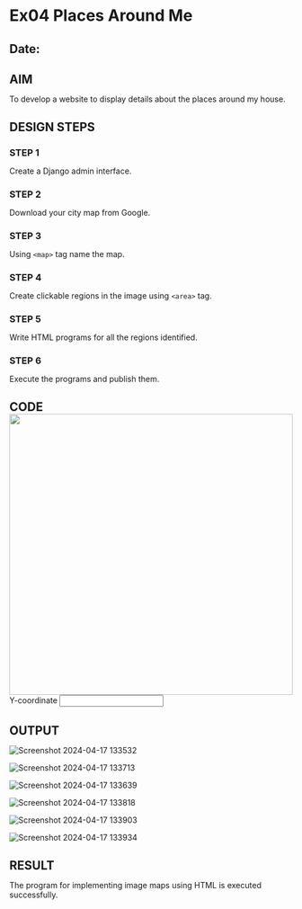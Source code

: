# Ex04 Places Around Me
## Date: 

## AIM
To develop a website to display details about the places around my house.

## DESIGN STEPS

### STEP 1
Create a Django admin interface.

### STEP 2
Download your city map from Google.

### STEP 3
Using ```<map>``` tag name the map.

### STEP 4
Create clickable regions in the image using ```<area>``` tag.

### STEP 5
Write HTML programs for all the regions identified.

### STEP 6
Execute the programs and publish them.

## CODE

 <!DOCTYPE html>
 <html lang="en">
 <head>
    <meta charset="UTF-8">
    <meta name="viewport" content="width=device-width, initial-scale=1.0">
    <title>ImageMap</title>
 </head>
 <style>
    *{margin: 0;}
 </style>
 <script>
    function coordinate(event)
    {
        let x = event.clientX;
        let y = event.clientY;
        document.getElementById("text1").value=x;
        document.getElementById("text2").value=y;
    }
 </script>
 <body>
    <IMG src="Map.png" width="100%" height="500" usemap="#MapNew" onmousemove="coordin
        <MAP name="MapNew">
           <AREA shape="RECT" coords="643,196,631,147" href="https://www.saveetha.ac.i
           <AREA shape="RECT" coords="556,253,552,209" href="https://kingsedu.ac.in/" 
           <AREA shape="RECT" coords="903,118,918,150" href="https://srmeaswari.ac.in/
           <AREA shape="RECT" coords="960,380,947,330" href="https://sairam.edu.in/" t
           <AREA shape="RECT" coords="1032,162,1030,112" href="https://msec.edu.in/" t
           <AREA shape="RECT" coords="595,304,600,267" href="https://www.citchennai.ed
        </MAP>
        <br>
        X-coordinate
            <input type="text" id="text1">
        Y-coordinate 
            <input type="text" id="text2">
 </body>
 </html>

## OUTPUT

 ![Screenshot 2024-04-17 133532](https://github.com/thirisha-0610/NearMe/assets/149347494/5d2007cf-3ed6-4511-b272-f6bf27e4db23)

![Screenshot 2024-04-17 133713](https://github.com/thirisha-0610/NearMe/assets/149347494/45a6b370-6648-46a5-ab05-11e7ffe39296)

![Screenshot 2024-04-17 133639](https://github.com/thirisha-0610/NearMe/assets/149347494/36b2278c-8768-4550-b670-2ed8c79e8fda)

![Screenshot 2024-04-17 133818](https://github.com/thirisha-0610/NearMe/assets/149347494/29de290b-a2a2-41f5-8713-57d47c2dba9f)

![Screenshot 2024-04-17 133903](https://github.com/thirisha-0610/NearMe/assets/149347494/23869094-d1e1-4c2f-bfe3-ae008e68c01b)

![Screenshot 2024-04-17 133934](https://github.com/thirisha-0610/NearMe/assets/149347494/664d8529-af35-4e35-8236-80084227895d)


## RESULT
The program for implementing image maps using HTML is executed successfully.
